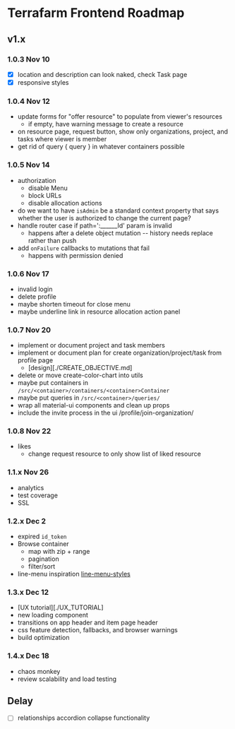 # Terrafarm Frontend Roadmap

## v1.x

### 1.0.3 Nov 10

- [x] location and description can look naked, check Task page
- [x] responsive styles

### 1.0.4 Nov 12

- update forms for "offer resource" to populate from viewer's resources
  - if empty, have warning message to create a resource
- on resource page, request button, show only organizations, project, and tasks where viewer is member
- get rid of query { query } in whatever containers possible

### 1.0.5 Nov 14

- authorization
  - disable Menu
  - block URLs
  - disable allocation actions
- do we want to have `isAdmin` be a standard context property that says whether
  the user is authorized to change the current page?
- handle router case if path=':______Id' param is invalid
  - happens after a delete object mutation -- history needs replace rather than push
- add `onFailure` callbacks to mutations that fail
  - happens with permission denied

### 1.0.6 Nov 17

- invalid login
- delete profile
- maybe shorten timeout for close menu
- maybe underline link in resource allocation action panel

### 1.0.7 Nov 20

- implement or document project and task members
- implement or document plan for create organization/project/task from profile page
  - [design][./CREATE_OBJECTIVE.md]
- delete or move create-color-chart into utils
- maybe put containers in `/src/<container>/containers/<container>Container`
- maybe put queries in `/src/<container>/queries/`
- wrap all material-ui components and clean up props
- include the invite process in the ui <host>/profile/join-organization/<id>

### 1.0.8 Nov 22

- likes
  - change request resource to only show list of liked resource

### 1.1.x Nov 26

- analytics
- test coverage
- SSL

### 1.2.x Dec 2

- expired `id_token`
- Browse container
  - map with zip + range
  - pagination
  - filter/sort
- line-menu inspiration [line-menu-styles](http://tympanus.net/Development/LineMenuStyles/#Valentine)

### 1.3.x Dec 12

- [UX tutorial][./UX_TUTORIAL]
- new loading component
- transitions on app header and item page header
- css feature detection, fallbacks, and browser warnings
- build optimization

### 1.4.x Dec 18

- chaos monkey
- review scalability and load testing

## Delay

- [ ] relationships accordion collapse functionality

